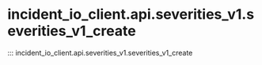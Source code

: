 # incident_io_client.api.severities_v1.severities_v1_create

::: incident_io_client.api.severities_v1.severities_v1_create
